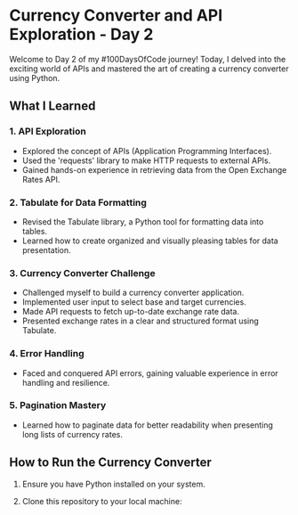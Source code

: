 # Currency Converter and API Exploration - Day 2

Welcome to Day 2 of my #100DaysOfCode journey! Today, I delved into the exciting world of APIs and mastered the art of creating a currency converter using Python.

## What I Learned

### 1. API Exploration
- Explored the concept of APIs (Application Programming Interfaces).
- Used the 'requests' library to make HTTP requests to external APIs.
- Gained hands-on experience in retrieving data from the Open Exchange Rates API.

### 2. Tabulate for Data Formatting
- Revised the Tabulate library, a Python tool for formatting data into tables.
- Learned how to create organized and visually pleasing tables for data presentation.

### 3. Currency Converter Challenge
- Challenged myself to build a currency converter application.
- Implemented user input to select base and target currencies.
- Made API requests to fetch up-to-date exchange rate data.
- Presented exchange rates in a clear and structured format using Tabulate.

### 4. Error Handling
- Faced and conquered API errors, gaining valuable experience in error handling and resilience.

### 5. Pagination Mastery
- Learned how to paginate data for better readability when presenting long lists of currency rates.

## How to Run the Currency Converter

1. Ensure you have Python installed on your system.

2. Clone this repository to your local machine:
